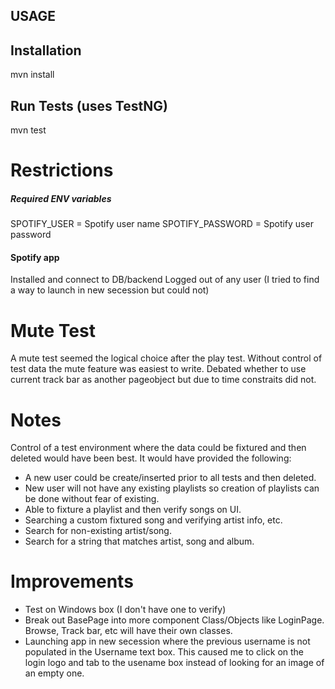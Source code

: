 ## USAGE ##
## Installation
mvn install

## Run Tests (uses TestNG)
mvn test
# Restrictions
##### Required ENV variables
SPOTIFY_USER = Spotify user name
SPOTIFY_PASSWORD = Spotify user password
#### Spotify app
Installed and connect to DB/backend
Logged out of any user (I tried to find a way to launch in new secession but could not)




# Mute Test
A mute test seemed the logical choice after the play test.
Without control of test data the mute feature was easiest to write.
Debated whether to use current track bar as another pageobject but due to time constraits did not.

# Notes
Control of a test environment where the data could be fixtured and then deleted would have been best.
It would have provided the following:
* A new user could be create/inserted prior to all tests and then deleted.
* New user will not have any existing playlists so creation of playlists can be done without fear of existing.
* Able to fixture a playlist and then verify songs on UI.
* Searching a custom fixtured song and verifying artist info, etc.
* Search for non-existing artist/song.
* Search for a string that matches artist, song and album.

# Improvements
* Test on Windows box (I don't have one to verify)
* Break out BasePage into more component Class/Objects like LoginPage. Browse, Track bar, etc will have their own classes.
* Launching app in new secession where the previous username is not populated in the Username text box. This caused me to click on the login logo and tab to the usename box instead of looking for an image of an empty one.